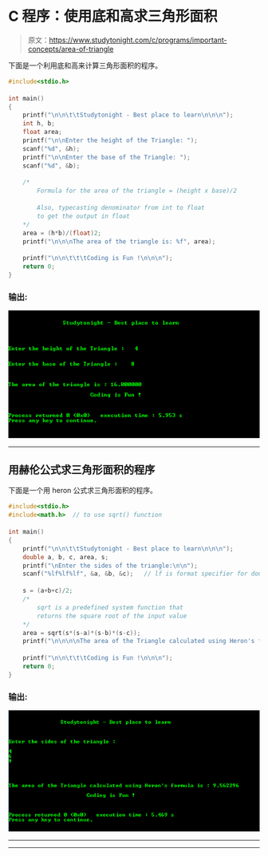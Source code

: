 # C 程序：使用底和高求三角形面积

> 原文：<https://www.studytonight.com/c/programs/important-concepts/area-of-triangle>

下面是一个利用底和高来计算三角形面积的程序。

```cpp
#include<stdio.h>

int main()
{
    printf("\n\n\t\tStudytonight - Best place to learn\n\n\n");
    int h, b;
    float area;
    printf("\n\nEnter the height of the Triangle: ");
    scanf("%d", &h);
    printf("\n\nEnter the base of the Triangle: ");
    scanf("%d", &b);

    /*
        Formula for the area of the triangle = (height x base)/2

        Also, typecasting denominator from int to float 
        to get the output in float
    */
    area = (h*b)/(float)2;
    printf("\n\n\nThe area of the triangle is: %f", area);

    printf("\n\n\t\t\tCoding is Fun !\n\n\n");
    return 0;
}
```

### 输出:

![C program output for Area of Triangle using Base and Height](img/d188a4b2d5cfbba785a8739d4cc903f2.png)

* * *

## 用赫伦公式求三角形面积的程序

下面是一个用 heron 公式求三角形面积的程序。

```cpp
#include<stdio.h>
#include<math.h>  // to use sqrt() function

int main()
{
    printf("\n\n\t\tStudytonight - Best place to learn\n\n\n");
    double a, b, c, area, s;
    printf("\nEnter the sides of the triangle:\n\n");
    scanf("%lf%lf%lf", &a, &b, &c);   // lf is format specifier for double input

    s = (a+b+c)/2;
    /*
        sqrt is a predefined system function that 
        returns the square root of the input value
    */
    area = sqrt(s*(s-a)*(s-b)*(s-c));
    printf("\n\n\n\nThe area of the Triangle calculated using Heron's formula is: %lf", area);

    printf("\n\n\t\t\tCoding is Fun !\n\n\n");
    return 0;
}
```

### 输出:

![C Program output for Area of Triangle using Heron's formula](img/83e94a75a6826bc6a2e23c69907bffac.png)

* * *

* * *